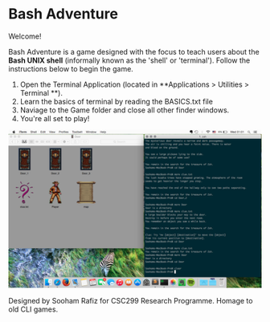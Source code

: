 # Bash Adventure
Welcome!

Bash Adventure is a game designed with the focus to teach users
about the **Bash UNIX shell** (informally known as the 'shell' or 'terminal').
Follow the instructions below to begin the game.

1. Open the Terminal Application (located in **Applications > Utilities > Terminal **).
2. Learn the basics of terminal by reading the BASICS.txt file
3. Naviage to the Game folder and close all other finder windows.
3. You're all set to play!

![Example image](./img/game.png)


Designed by Sooham Rafiz for CSC299 Research Programme.
Homage to old CLI games.
